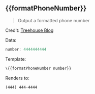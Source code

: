 ## \{{formatPhoneNumber}}

> Output a formatted phone number

Credit: [Treehouse Blog](http://blog.teamtreehouse.com/handlebars-js-part-2-partials-and-helpers)

Data:

```js
number: 4444444444
```
Template:

```handlebars
\{{formatPhoneNumber number}}
```
Renders to:

```
(444) 444-4444
```
